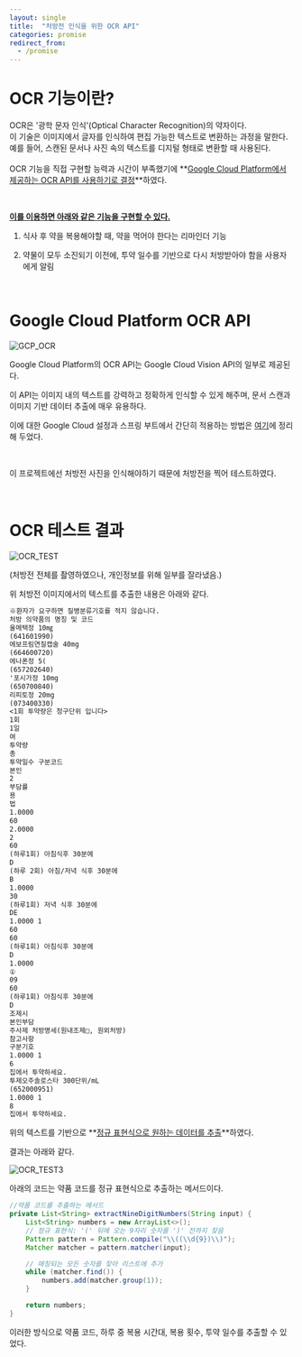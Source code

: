 ```yaml
---
layout: single
title:  "처방전 인식을 위한 OCR API"
categories: promise
redirect_from:
  - /promise
---
```

# OCR 기능이란?
OCR은 '광학 문자 인식'(Optical Character Recognition)의 약자이다.<br>
이 기술은 이미지에서 글자를 인식하여 편집 가능한 텍스트로 변환하는 과정을 말한다.<br>
예를 들어, 스캔된 문서나 사진 속의 텍스트를 디지털 형태로 변환할 때 사용된다.<br>
<br>
OCR 기능을 직접 구현할 능력과 시간이 부족했기에 **<u>Google Cloud Platform에서 제공하는 OCR API를 사용하기로 결정</u>**하였다.

<br>

**<u>이를 이용하면 아래와 같은 기능을 구현할 수 있다.</u>** 

1. 식사 후 약을 복용해야할 때, 약을 먹어야 한다는 리마인더 기능

2. 약물이 모두 소진되기 이전에, 투약 일수를 기반으로 다시 처방받아야 함을 사용자에게 알림

<br>

# Google Cloud Platform OCR API

![GCP_OCR]({{site.url}}/images/2024-03-23-r2r_1/GCP_OCR.png)

Google Cloud Platform의 OCR API는 Google Cloud Vision API의 일부로 제공된다. 

이 API는 이미지 내의 텍스트를 강력하고 정확하게 인식할 수 있게 해주며, 문서 스캔과 이미지 기반 데이터 추출에 매우 유용하다.<br>

이에 대한 Google Cloud 설정과 스프링 부트에서 간단히 적용하는 방법은 [여기](https://rebugs.tistory.com/638)에 정리해 두었다.<br>

<br>

이 프로젝트에선 처방전 사진을 인식해야하기 때문에 처방전을 찍어 테스트하였다.<br>

<br>



# OCR 테스트 결과

![OCR_TEST]({{site.url}}/images/2024-03-24-diabetescare_1/OCR_TEST.png)

(처방전 전체를 촬영하였으나, 개인정보를 위해 일부를 잘라냈음.)<br>

위 처방전 이미지에서의 텍스트를 추출한 내용은 아래와 같다.

```tex
※환자가 요구하면 질병분류기호를 적지 않습니다.
처방 의약품의 명칭 및 코드
울메택정 10㎎
(641601990)
에보프림연질캡술 40mg
(664600720)
에나폰정 5(
(657202640)
'포시가정 10mg
(650700840)
리피토정 20mg
(073400330)
<1회 투약량은 청구단위 입니다>
1회
1일
여
투약량
총
투약일수 구분코드
본인
2
부담률
용
법
1.0000
60
2.0000
2
60
(하루1회) 아침식후 30분에
D
(하루 2회) 아침/저녁 식후 30분에
B
1.0000
30
(하루1회) 저녁 식후 30분에
DE
1.0000 1
60
60
(하루1회) 아침식후 30분에
D
1.0000
①
09
60
(하루1회) 아침식후 30분에
D
조제시
본인부담
주사제 처방명세(원내조제□, 원외처방)
참고사항
구분기호
1.0000 1
6
집에서 투약하세요.
투제오주솔로스타 300단위/mL
(652000951)
1.0000 1
8
집에서 투약하세요.
```



위의 텍스트를 기반으로 **<u>정규 표현식으로 원하는 데이터를 추출</u>**하였다.

결과는 아래와 같다.

![OCR_TEST3]({{site.url}}/images/2024-03-24-diabetescare_1/OCR_TEST3.png)



아래의 코드는 약품 코드를 정규 표현식으로 추출하는 메서드이다.

```java
//약품 코드를 추출하는 메서드
private List<String> extractNineDigitNumbers(String input) {
    List<String> numbers = new ArrayList<>();
    // 정규 표현식: '(' 뒤에 오는 9자리 숫자를 ')' 전까지 찾음
    Pattern pattern = Pattern.compile("\\((\\d{9})\\)");
    Matcher matcher = pattern.matcher(input);

    // 매칭되는 모든 숫자를 찾아 리스트에 추가
    while (matcher.find()) {
        numbers.add(matcher.group(1));
    }

    return numbers;
}
```



이러한 방식으로 약품 코드, 하루 중 복용 시간대, 복용 횟수, 투약 일수를 추출할 수 있었다.<br>

